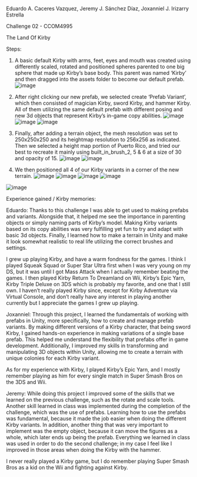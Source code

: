 Eduardo A. Caceres Vazquez, Jeremy J. Sánchez Díaz, Joxanniel J. Irizarry Estrella

Challenge 02 - CCOM4995

The Land Of Kirby

Steps:
1. A basic default Kirby with arms, feet, eyes and mouth was created using differently scaled, rotated and positioned spheres parented to one big sphere that made up Kirby’s base body. This parent was named ‘Kirby’ and then dragged into the assets folder to become our default prefab.
![image](https://github.com/user-attachments/assets/25c3b903-1bf7-4cb7-8de3-5706d525a223)

2. After right clicking our new prefab, we selected create ‘Prefab Variant’,  which then consisted of magician Kirby, sword Kirby, and hammer Kirby. All of them utilizing the same default prefab with different posing and new 3d objects that represent Kirby’s in-game copy abilities.
![image](https://github.com/user-attachments/assets/3957d823-6fd2-4daf-9540-99d6de6afcad)
![image](https://github.com/user-attachments/assets/da538ad1-83f3-4ffe-89cf-0c82b1804699)
![image](https://github.com/user-attachments/assets/db0ec8a6-f08d-44cd-b97d-a3ad21d85611)

3. Finally, after adding a terrain object, the mesh resolution was set to 250x250x250 and its heightmap resolution to 256x256 as indicated. Then we selected a height map portion of Puerto Rico, and tried our best to recreate it mainly using built_in_brush_2, 5 & 6 at a size of 30 and opacity of 15. 
![image](https://github.com/user-attachments/assets/2fab6d12-e2d1-437c-bec0-4504ce719a5b)
![image](https://github.com/user-attachments/assets/c319405e-a474-4a40-aeb5-b1e79fe45b63)

5. We then positioned all 4 of our Kirby variants in a corner of the new terrain.
![image](https://github.com/user-attachments/assets/11291017-05ff-43e3-a080-b7693cb94db5)
![image](https://github.com/user-attachments/assets/c714172a-15a7-4a1c-93ff-e199da40f36c)
![image](https://github.com/user-attachments/assets/7bccc87b-c7c5-4303-929f-c740ae718dd5)
![image](https://github.com/user-attachments/assets/5bb05f51-1f86-46d4-81a8-9046d17fd62d)

![image](https://github.com/user-attachments/assets/d7d6197d-a1ad-4a2b-bc7e-113d7a695aa1)



Experience gained / Kirby memories:

Eduardo:
Thanks to this challenge I was able to get used to making prefabs and variants. Alongside that, it helped me see the importance in parenting objects or simply naming parts of Kirby’s model. Making Kirby variants based on its copy abilities was very fulfilling yet fun to try and adapt with basic 3d objects. Finally, I learned how to make a terrain in Unity and make it look somewhat realistic to real life utilizing the correct brushes and settings.

I grew up playing Kirby, and have a warm fondness for the games. I think I played Squeak Squad or Super Star Ultra first when I was very young on my DS, but it was until I got Mass Attack when I actually remember beating the games. I then played Kirby Return To Dreamland on Wii, Kirby’s Epic Yarn, Kirby Triple Deluxe on 3DS which is probably my favorite, and one that I still own. I haven’t really played Kirby since, except for Kirby Adventure via Virtual Console, and don’t really have any interest in playing another currently but I appreciate the games I grew up playing.

Joxanniel:
Through this project, I learned the fundamentals of working with prefabs in Unity, more specifically, how to create and manage prefab variants. By making different versions of a Kirby character, that being sword Kirby, I gained hands-on experience in making variations of a single base prefab. This helped me understand the flexibility that prefabs offer in game development. Additionally, I improved my skills in transforming and manipulating 3D objects within Unity, allowing me to create a terrain with unique colonies for each Kirby variant. 

As for my experience with Kirby, I played Kirby’s Epic Yarn, and I mostly remember playing as him for every single match in Super Smash Bros on the 3DS and Wii.

Jeremy:
While doing this project I improved some of the skills that we learned on the previous challenge, such as the rotate and scale tools. Another skill learned in class was implemented during the completion of the challenge, which was the use of prefabs. Learning how to use the prefabs was fundamental, because it made the job easier when doing the different Kirby variants. In addition, another thing that was very important to implement was the empty object, because it can move the figures as a whole, which later ends up being the prefab. Everything we learned in class was used in order to do the second challenge; in my case I feel like I improved in those areas when doing the Kirby with the hammer. 

I never really played a Kirby game, but I do remember playing Super Smash Bros as a kid on the Wii and fighting against Kirby.



